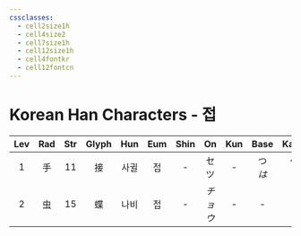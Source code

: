 ```yaml
---
cssclasses:
  - cell2size1h
  - cell4size2
  - cell7size1h
  - cell12size1h
  - cell4fontkr
  - cell12fontcn
---
```


# Korean Han Characters - 접

| Lev | Rad | Str | Glyph | Hun | Eum | Shin |  On   | Kun |   Base   |   Kana   | Simp | Man | Can  | Viet |
| :-: | :-: | :-: | :---: | :-: | :-: | :--: | :---: | :-: | :------: | :------: | :--: | :-: | :--: | :--: |
|  1  |  手  | 11  |   接   | 사귈  |  접  |  -   |  セツ   |  -  | つ<br>*は* | ぐ<br>*ぐ* |  -   | jiē | zip3 | tiếp |
|  2  |  虫  | 15  |   蝶   | 나비  |  접  |  -   | *チョウ* |  -  |    -     |    -     |  -   | dié | dip6 | điệp |
